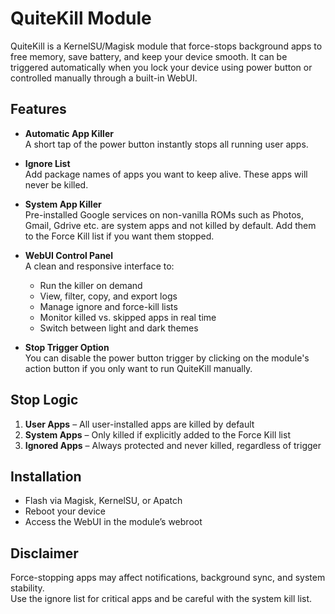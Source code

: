 # QuiteKill Module

QuiteKill is a KernelSU/Magisk module that force-stops background apps to free memory, save battery, and keep your device smooth. It can be triggered automatically when you lock your device using power button or controlled manually through a built-in WebUI.



## Features

- **Automatic App Killer**  
  A short tap of the power button instantly stops all running user apps.  

- **Ignore List**  
  Add package names of apps you want to keep alive. These apps will never be killed.  

- **System App Killer**  
  Pre-installed Google services on non-vanilla ROMs such as Photos, Gmail, Gdrive etc. are system apps and not killed by default. Add them to the Force Kill list if you want them stopped.  

- **WebUI Control Panel**  
  A clean and responsive interface to:  
  - Run the killer on demand  
  - View, filter, copy, and export logs  
  - Manage ignore and force-kill lists  
  - Monitor killed vs. skipped apps in real time  
  - Switch between light and dark themes  

- **Stop Trigger Option**  
  You can disable the power button trigger by clicking on the module's action button if you only want to run QuiteKill manually.



## Stop Logic

1. **User Apps** – All user-installed apps are killed by default  
2. **System Apps** – Only killed if explicitly added to the Force Kill list  
3. **Ignored Apps** – Always protected and never killed, regardless of trigger  



## Installation

- Flash via Magisk, KernelSU, or Apatch  
- Reboot your device  
- Access the WebUI in the module’s webroot  



## Disclaimer

Force-stopping apps may affect notifications, background sync, and system stability.  
Use the ignore list for critical apps and be careful with the system kill list.

